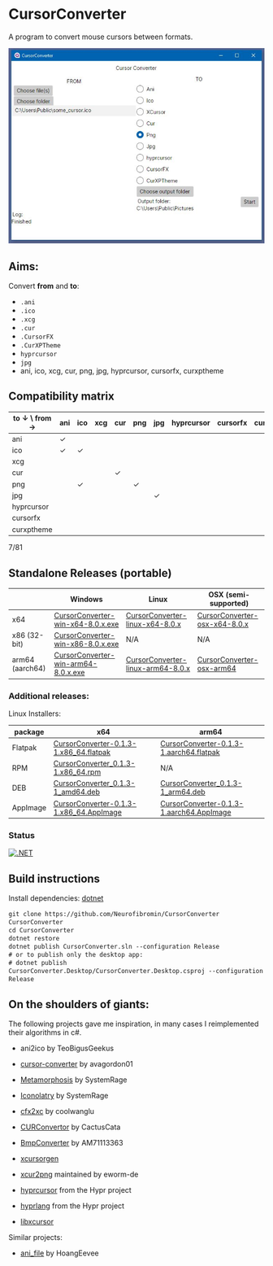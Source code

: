 ﻿# CursorConverter

A program to convert mouse cursors between formats.

![preview image](/readme-images/screenshot_1.JPG)

## Aims:

Convert **from** and **to**:
<div>

- `.ani`
- `.ico`
- `.xcg`
- `.cur`
- `.CursorFX`
- `.CurXPTheme`
- `hyprcursor`
- `jpg`
- ani, ico, xcg, cur, png, jpg, hyprcursor, cursorfx, curxptheme

## Compatibility matrix

| to &darr; \\ from &rarr; | ani		| ico	| xcg	| cur	| png	| jpg	| hyprcursor| cursorfx	| curxptheme|
|-------------------------	|-------	|-----	|-----	|-----	|-------|-----	|-----		|-----		|   -----	|
| ani                     	| &check; 	|		|     	|   	|		|		|			|			|			|
| ico		              	| &check;	|&check;|     	|   	|		|		|			|			|			|
| xcg                    	|		 	|     	|     	|   	|		|		|			|			|			|
| cur                    	|		 	|     	|     	|&check;|		|		|			|			|			|
| png                    	|		 	|&check;|     	|   	|&check;|		|			|			|			|
| jpg                    	|		 	|     	|     	|   	|		|&check;|			|			|			|
| hyprcursor               |		 	|     	|     	|   	|		|		|			|			|			|
| cursorfx                 |		 	|     	|     	|   	|		|		|			|			|			|
| curxptheme               |		 	|     	|     	|   	|		|		|			|			|			|

7/81

## Standalone Releases (portable)

| | Windows  | Linux | OSX (semi-supported) |
| ---- | ------------- | ------------- | ------------- |
| x64 | [CursorConverter-win-x64-8.0.x.exe](https://github.com/Neurofibromin/CursorConverter/releases/download/0.1.3/CursorConverter-win-x64-8.0.x.exe) | [CursorConverter-linux-x64-8.0.x](https://github.com/Neurofibromin/CursorConverter/releases/download/0.1.3/CursorConverter-linux-x64-8.0.x) | [CursorConverter-osx-x64-8.0.x](https://github.com/Neurofibromin/CursorConverter/releases/download/0.1.3/CursorConverter-osx-x64-8.0.x)
| x86 (32-bit)| [CursorConverter-win-x86-8.0.x.exe](https://github.com/Neurofibromin/CursorConverter/releases/download/0.1.3/CursorConverter-win-x86-8.0.x.exe) | N/A | N/A |
| arm64 (aarch64) | [CursorConverter-win-arm64-8.0.x.exe](https://github.com/Neurofibromin/CursorConverter/releases/download/0.1.3/CursorConverter-win-arm64-8.0.x.exe) | [CursorConverter-linux-arm64-8.0.x](https://github.com/Neurofibromin/CursorConverter/releases/download/0.1.3/CursorConverter-linux-arm64-8.0.x) | [CursorConverter-osx-arm64](https://github.com/Neurofibromin/CursorConverter/releases/download/0.1.3/CursorConverter-osx-arm64) |


### Additional releases:
Linux Installers: <br/>

| package  | x64 | arm64 |
| ------------- | ------------- | ------------- |
| Flatpak	|		[CursorConverter-0.1.3-1.x86_64.flatpak](https://github.com/Neurofibromin/CursorConverter/releases/download/0.1.3/CursorConverter-0.1.3-1.x86_64.flatpak)		|	[CursorConverter-0.1.3-1.aarch64.flatpak](https://github.com/Neurofibromin/CursorConverter/releases/download/0.1.3/CursorConverter-0.1.3-1.aarch64.flatpak)			|
|    RPM	|		[CursorConverter_0.1.3-1.x86_64.rpm](https://github.com/Neurofibromin/CursorConverter/releases/download/0.1.3/CursorConverter_0.1.3-1.x86_64.rpm)		|	N/A			|
|    DEB	|		[CursorConverter_0.1.3-1_amd64.deb](https://github.com/Neurofibromin/CursorConverter/releases/download/0.1.3/CursorConverter_0.1.3-1_amd64.deb)		|	[CursorConverter_0.1.3-1_arm64.deb](https://github.com/Neurofibromin/CursorConverter/releases/download/0.1.3/CursorConverter_0.1.3-1_arm64.deb)			|
| AppImage	|		[CursorConverter-0.1.3-1.x86_64.AppImage](https://github.com/Neurofibromin/CursorConverter/releases/download/0.1.3/CursorConverter-0.1.3-1.x86_64.AppImage)		|	[CursorConverter-0.1.3-1.aarch64.AppImage](https://github.com/Neurofibromin/CursorConverter/releases/download/0.1.3/CursorConverter-0.1.3-1.aarch64.AppImage)			|


### Status
[![.NET](https://github.com/Neurofibromin/CursorConverter/actions/workflows/master.yml/badge.svg)](https://github.com/Neurofibromin/CursorConverter/actions/workflows/master.yml)

## Build instructions
Install dependencies: [dotnet](https://dotnet.microsoft.com/en-us/download)
```
git clone https://github.com/Neurofibromin/CursorConverter CursorConverter
cd CursorConverter
dotnet restore
dotnet publish CursorConverter.sln --configuration Release
# or to publish only the desktop app:
# dotnet publish CursorConverter.Desktop/CursorConverter.Desktop.csproj --configuration Release
```


## On the shoulders of giants:
The following projects gave me inspiration, in many cases I reimplemented their algorithms in c#.

- ani2ico by TeoBigusGeekus
- [cursor-converter](https://github.com/avagordon01/cursor-converter) by avagordon01
- [Metamorphosis](https://github.com/SystemRage/Metamorphosis) by SystemRage
- [Iconolatry](https://github.com/SystemRage/Iconolatry) by SystemRage
- [cfx2xc](https://github.com/coolwanglu/cfx2xc) by coolwanglu
- [CURConvertor](https://github.com/CactusCata/CURConvertor) by CactusCata
- [BmpConverter](https://github.com/AM71113363/BmpConverter) by AM71113363
- [xcursorgen](https://gitlab.freedesktop.org/xorg/app/xcursorgen)

- [xcur2png](https://github.com/eworm-de/xcur2png) maintained by eworm-de
- [hyprcursor](https://github.com/hyprwm/hyprcursor) from the Hypr project
- [hyprlang](https://github.com/hyprwm/hyprlang) from the Hypr project
- [libxcursor](https://gitlab.freedesktop.org/xorg/lib/libxcursor)


Similar projects:
- [ani_file](https://github.com/HoangEevee/ani_file) by HoangEevee